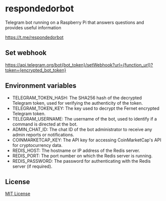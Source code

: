 # respondedorbot

Telegram bot running on a Raspberry Pi that answers questions and provides useful information

https://t.me/respondedorbot

## Set webhook

https://api.telegram.org/bot{bot_token}/setWebhook?url={function_url}?token={encrypted_bot_token}

## Environment variables

- TELEGRAM_TOKEN_HASH: The SHA256 hash of the decrypted Telegram token, used for verifying the authenticity of the token.
- TELEGRAM_TOKEN_KEY: The key used to decrypt the Fernet encrypted Telegram token.
- TELEGRAM_USERNAME: The username of the bot, used to identify if a command is directed at the bot.
- ADMIN_CHAT_ID: The chat ID of the bot administrator to receive any admin reports or notifications.
- COINMARKETCAP_KEY: The API key for accessing CoinMarketCap's API for cryptocurrency data.
- REDIS_HOST: The hostname or IP address of the Redis server.
- REDIS_PORT: The port number on which the Redis server is running.
- REDIS_PASSWORD: The password for authenticating with the Redis server (if required).

## License

[MIT License](/LICENSE)
